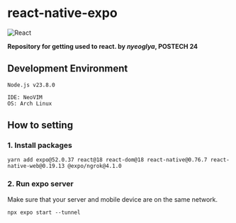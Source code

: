 # react-native-expo

![React](https://img.shields.io/badge/React-61DAFB?style=for-the-badge&logo=react&labelColor=black)

**Repository for getting used to react. by *nyeoglya*, POSTECH 24**

## Development Environment
```
Node.js v23.8.0

IDE: NeoVIM
OS: Arch Linux
```

## How to setting
### 1. Install packages
```
yarn add expo@52.0.37 react@18 react-dom@18 react-native@0.76.7 react-native-web@0.19.13 @expo/ngrok@4.1.0
```

### 2. Run expo server
Make sure that your server and mobile device are on the same network.
```
npx expo start --tunnel
```

